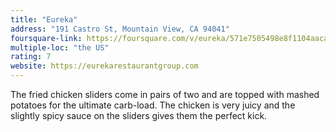 ```yaml
---
title: "Eureka"
address: "191 Castro St, Mountain View, CA 94041"
foursquare-link: https://foursquare.com/v/eureka/571e7505498e8f1104aaca12
multiple-loc: "the US"
rating: 7
website: https://eurekarestaurantgroup.com
---
```


The fried chicken sliders come in pairs of two and are topped with mashed potatoes for the ultimate carb-load. The
chicken is very juicy and the slightly spicy sauce on the sliders gives them the perfect kick.
